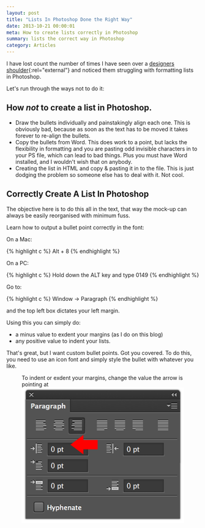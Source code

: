 ```yaml
---
layout: post
title: "Lists In Photoshop Done the Right Way"
date: 2013-10-21 00:00:01
meta: How to create lists correctly in Photoshop
summary: lists the correct way in Photoshop
category: Articles
---
```


I have lost count the number of times I have seen over a [designers shoulder](http://hoveringartdirectors.tumblr.com){:rel="external"} and noticed them struggling with formatting lists in Photoshop.

Let's run through the ways not to do it:

## How *not* to create a list in Photoshop.

- Draw the bullets individually and painstakingly align each one. This is obviously bad, because as soon as the text has to be moved it takes forever to re-align the bullets.
- Copy the bullets from Word. This does work to a point, but lacks the flexibility in formatting and you are pasting odd invisible characters in to your PS file, which can lead to bad things. Plus you must have Word installed, and I wouldn't wish that on anybody.
- Creating the list in HTML and copy &amp; pasting it in to the file. This is just dodging the problem so someone else has to deal with it. Not cool.

## Correctly Create A List In Photoshop

The objective here is to do this all in the text, that way the mock-up can always be easily reorganised with minimum fuss.

Learn how to output a bullet point correctly in the font:

On a Mac:

{% highlight c %}
Alt + 8
{% endhighlight %}

On a PC:

{% highlight c %}
Hold down the ALT key and type 0149
{% endhighlight %}

Go to:

{% highlight c %}
Window -> Paragraph
{% endhighlight %}

 and the top left box dictates your left margin.

Using this you can simply do:

  - a minus value to exdent your margins (as I do on this blog)
  - any positive value to indent your lists.

That's great, but I want custom bullet points. Got you covered. To do this, you need to use an icon font and simply style the bullet with whatever you like.

<figure>
  <figcaption>To indent or exdent your margins, change the value the arrow is pointing at</figcaption>
  <img src="/images/blog/2013-10-21/paragraph-panel.png" alt="The paragraph panel in Photoshop" />
</figure>
